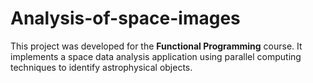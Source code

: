# Analysis-of-space-images
This project was developed for the __Functional Programming__ course. It implements a space data analysis application using parallel computing techniques to identify astrophysical objects.
